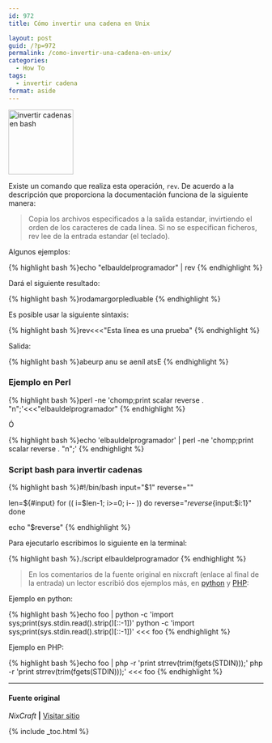 ```yaml
---
id: 972
title: Cómo invertir una cadena en Unix

layout: post
guid: /?p=972
permalink: /como-invertir-una-cadena-en-unix/
categories:
  - How To
tags:
  - invertir cadena
format: aside
---
```

[<img alt="invertir cadenas en bash" src="https://lh4.googleusercontent.com/-vUNPZhd87O8/TROpDAE42nI/AAAAAAAAAN8/Gfmk5XMAcsg/s128/sh.png" title="Shell Bash" class="alignleft" width="128" height="128" />][1]

Existe un comando que realiza esta operación, `rev`. De acuerdo a la descripción que proporciona la documentación funciona de la siguiente manera:

> Copia los archivos especificados a la salida estandar, invirtiendo el orden de los caracteres de cada línea. Si no se especifican ficheros, rev lee de la entrada estandar (el teclado).

Algunos ejemplos:  
  
<!--more-->

{% highlight bash %}echo "elbauldelprogramador" | rev
{% endhighlight %}

Dará el siguiente resultado:

{% highlight bash %}rodamargorpledluable
{% endhighlight %}

Es posible usar la siguiente sintaxis:

{% highlight bash %}rev<<<"Esta línea es una prueba"
{% endhighlight %}

Salida:

{% highlight bash %}abeurp anu se aeníl atsE
{% endhighlight %}

### Ejemplo en Perl

{% highlight bash %}perl -ne 'chomp;print scalar reverse . "n";'<<<"elbauldelprogramador"
{% endhighlight %}

Ó

{% highlight bash %}echo 'elbauldelprogramador' | perl -ne 'chomp;print scalar reverse . "n";'
{% endhighlight %}

### Script bash para invertir cadenas

{% highlight bash %}#!/bin/bash
input="$1"
reverse=""
 
len=${#input}
for (( i=$len-1; i>=0; i-- ))
do
   reverse="$reverse${input:$i:1}"
done
 
echo "$reverse"
{% endhighlight %}

Para ejecutarlo escribimos lo siguiente en la terminal:

{% highlight bash %}./script elbauldelprogramador
{% endhighlight %}

> En los comentarios de la fuente original en nixcraft (enlace al final de la entrada) un lector escribió dos ejemplos más, en [python][2] y [PHP][3]:

Ejemplo en python:

{% highlight bash %}echo foo | python -c 'import sys;print(sys.stdin.read().strip()[::-1])'
python -c 'import sys;print(sys.stdin.read().strip()[::-1])' <<< foo
{% endhighlight %}

Ejemplo en PHP:

{% highlight bash %}echo foo | php -r 'print strrev(trim(fgets(STDIN)));'
php -r 'print strrev(trim(fgets(STDIN)));' <<< foo
{% endhighlight %}

* * *

#### Fuente original

*NixCraft* **|** <a href="http://www.cyberciti.biz/faq/how-to-reverse-string-in-unix-shell-script/" target="_blank">Visitar sitio</a> 



 [1]: https://lh4.googleusercontent.com/-vUNPZhd87O8/TROpDAE42nI/AAAAAAAAAN8/Gfmk5XMAcsg/s128/sh.png
 [2]: /python/
 [3]: /php/

{% include _toc.html %}
